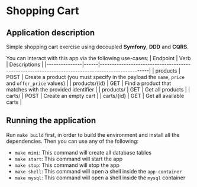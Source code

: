 # Shopping Cart
## Application description
Simple shopping cart exercise using decoupled **Symfony**, **DDD** and **CQRS**.

You can interact with this app via the following use-cases:
| Endpoint      | Verb | Descriptions                                                                                     |
|---------------|------|--------------------------------------------------------------------------------------------------|
| products      | POST | Create a product (you must specify in the payload the `name`, `price` and `offer_price` values)  |
| products/{id} | GET  | Find a product that matches with the provided identifier                                         |
| products/     | GET  | Get all products                                                                                 |
| carts/        | POST | Create an empty cart                                                                             |
| carts/{id}    | GET  | Get all available carts                                                                          |

## Running the application
Run `make build` first, in order to build the environment and install all the dependencies. Then you can use any of the following:
- `make mimi`: This command will create all database tables
- `make start`: This command will start the app
- `make stop`: This command will stop the app
- `make shell`: This command will open a shell inside the `app-container`
- `make mysql`: This command will open a shell inside the `mysql` container

